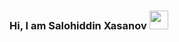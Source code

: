 ### Hi, I am Salohiddin Xasanov <img src="https://media.giphy.com/media/hvRJCLFzcasrR4ia7z/giphy.gif" width="30px">
